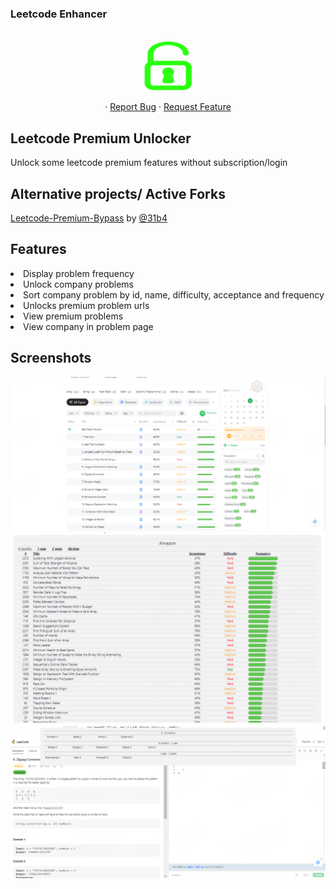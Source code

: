 ### Leetcode Enhancer 
<br />
<div align="center">
  <a href="https://github.com/Satyam709/LeetcodeEnhancer">
    <img src="https://github.com/Satyam709/LeetcodeEnhancer/blob/master/assets/logo.png" alt="Logo" width="80" height="80">
  </a>
      
  <p align="center">
    ·
    <a href="https://github.com/Satyam709/LeetcodeEnhancer/issues">Report Bug</a>
    ·
    <a href="https://github.com/Satyam709/LeetcodeEnhancer/issues">Request Feature</a>

  </p>
</div>



## Leetcode Premium Unlocker 
Unlock some leetcode premium features without subscription/login <br>

## Alternative projects/ Active Forks
[Leetcode-Premium-Bypass](https://github.com/31b4/Leetcode-Premium-Bypass) by [@31b4](https://github.com/31b4)

## Features 
<li>Display problem frequency</li>
<li>Unlock company problems</li>
<li>Sort company problem by id, name, difficulty, acceptance and frequency</li>
<li>Unlocks premium problem urls</li>
<li>View premium problems</li>
<li>View company in problem page</li>

## Screenshots 

<img src="https://github.com/Satyam709/LeetcodeEnhancer/blob/master/screenshots/Capure.PNG" width="800">
<img src="https://github.com/Satyam709/LeetcodeEnhancer/blob/master/screenshots/Capure2.PNG" width="800">
<img src="https://github.com/Satyam709/LeetcodeEnhancer/blob/master/screenshots/Capure3.PNG" width="800">
 

